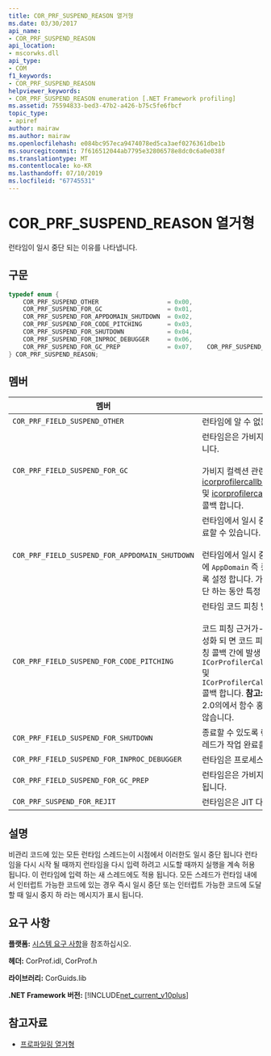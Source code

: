 ```yaml
---
title: COR_PRF_SUSPEND_REASON 열거형
ms.date: 03/30/2017
api_name:
- COR_PRF_SUSPEND_REASON
api_location:
- mscorwks.dll
api_type:
- COM
f1_keywords:
- COR_PRF_SUSPEND_REASON
helpviewer_keywords:
- COR_PRF_SUSPEND_REASON enumeration [.NET Framework profiling]
ms.assetid: 75594833-bed3-47b2-a426-b75c5fe6fbcf
topic_type:
- apiref
author: mairaw
ms.author: mairaw
ms.openlocfilehash: e084bc957eca9474078ed5ca3aef0276361dbe1b
ms.sourcegitcommit: 7f616512044ab7795e32806578e8dc0c6a0e038f
ms.translationtype: MT
ms.contentlocale: ko-KR
ms.lasthandoff: 07/10/2019
ms.locfileid: "67745531"
---
```

# <a name="corprfsuspendreason-enumeration"></a>COR_PRF_SUSPEND_REASON 열거형
런타임이 일시 중단 되는 이유를 나타냅니다.  
  
## <a name="syntax"></a>구문  
  
```cpp  
typedef enum {  
    COR_PRF_SUSPEND_OTHER                   = 0x00,  
    COR_PRF_SUSPEND_FOR_GC                  = 0x01,  
    COR_PRF_SUSPEND_FOR_APPDOMAIN_SHUTDOWN  = 0x02,  
    COR_PRF_SUSPEND_FOR_CODE_PITCHING       = 0x03,  
    COR_PRF_SUSPEND_FOR_SHUTDOWN            = 0x04,  
    COR_PRF_SUSPEND_FOR_INPROC_DEBUGGER     = 0x06,  
    COR_PRF_SUSPEND_FOR_GC_PREP             = 0x07,    COR_PRF_SUSPEND_FOR_REJIT               = 8  
} COR_PRF_SUSPEND_REASON;  
```  
  
## <a name="members"></a>멤버  
  
|멤버|Description|  
|------------|-----------------|  
|`COR_PRF_FIELD_SUSPEND_OTHER`|런타임에 알 수 없는 이유로 일시 중단 됩니다.|  
|`COR_PRF_FIELD_SUSPEND_FOR_GC`|런타임은은 가비지 컬렉션 요청 서비스를 일시 중단 됩니다.<br /><br /> 가비지 컬렉션 관련 콜백이 사이 발생 합니다 [icorprofilercallback:: Runtimesuspendfinished](../../../../docs/framework/unmanaged-api/profiling/icorprofilercallback-runtimesuspendfinished-method.md) 및 [icorprofilercallback:: Runtimeresumestarted](../../../../docs/framework/unmanaged-api/profiling/icorprofilercallback-runtimeresumestarted-method.md) 콜백 합니다.|  
|`COR_PRF_FIELD_SUSPEND_FOR_APPDOMAIN_SHUTDOWN`|런타임에서 일시 중단 됩니다 있도록는 `AppDomain` 종료할 수 있습니다.<br /><br /> 런타임에서 일시 중단 하는 동안를 확인 하는 스레드는에 `AppDomain` 즉 종료 되 고 다시 시작 될 때 중단 되도록 설정 합니다. 가지 없습니다 `AppDomain`-이 일시 중단 하는 동안 특정 콜백 합니다.|  
|`COR_PRF_FIELD_SUSPEND_FOR_CODE_PITCHING`|런타임 코드 피칭 발생할 수 있도록 일시 중단 됩니다.<br /><br /> 코드 피칭 근거가-just-in-time (JIT) 컴파일러가 활성화 되 면 코드 피칭 사용 하도록 설정 합니다. 코드 피칭 콜백 간에 발생 합니다 `ICorProfilerCallback::RuntimeSuspendFinished` 및 `ICorProfilerCallback::RuntimeResumeStarted` 콜백 합니다. **참고:**  CLR JIT는.NET Framework 버전 2.0의에서 함수 홍보 되므로 2.0에서이 값이 사용 되지 않습니다.|  
|`COR_PRF_FIELD_SUSPEND_FOR_SHUTDOWN`|종료할 수 있도록 런타임이 일시 중단 됩니다. 모든 스레드가 작업 완료를 일시 중단 해야 합니다.|  
|`COR_PRF_FIELD_SUSPEND_FOR_INPROC_DEBUGGER`|런타임은 프로세스의 디버깅에 대 한 일시 중단 됩니다.|  
|`COR_PRF_FIELD_SUSPEND_FOR_GC_PREP`|런타임은은 가비지 수집을 위해 준비 하려면 일시 중단 됩니다.|  
|`COR_PRF_SUSPEND_FOR_REJIT`|런타임은은 JIT 다시 컴파일을 위해 일시 중단 됩니다.|  
  
## <a name="remarks"></a>설명  
 비관리 코드에 있는 모든 런타임 스레드는이 시점에서 이러한도 일시 중단 됩니다 런타임을 다시 시작 될 때까지 런타임을 다시 입력 하려고 시도할 때까지 실행을 계속 허용 됩니다. 이 런타임에 입력 하는 새 스레드에도 적용 됩니다. 모든 스레드가 런타임 내에서 인터럽트 가능한 코드에 있는 경우 즉시 일시 중단 또는 인터럽트 가능한 코드에 도달할 때 일시 중지 하 라는 메시지가 표시 됩니다.  
  
## <a name="requirements"></a>요구 사항  
 **플랫폼:** [시스템 요구 사항](../../../../docs/framework/get-started/system-requirements.md)을 참조하십시오.  
  
 **헤더:** CorProf.idl, CorProf.h  
  
 **라이브러리:** CorGuids.lib  
  
 **.NET Framework 버전:** [!INCLUDE[net_current_v10plus](../../../../includes/net-current-v10plus-md.md)]  
  
## <a name="see-also"></a>참고자료

- [프로파일링 열거형](../../../../docs/framework/unmanaged-api/profiling/profiling-enumerations.md)
